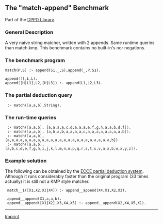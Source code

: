 The "match-append" Benchmark
----------------------------

Part of the [DPPD Library](https://github.com/leuschel/DPPD).

### General Description

A very naive string matcher, written with 2 appends. Same runtime
queries than match.kmp. This benchmark contains no built-in's nor
negations.

### The benchmark program

    match(P,S) :- append(S1,_,S),append(_,P,S1).

    append([],L,L).
    append([H|L1],L2,[H|L3]) :- append(L1,L2,L3).

### The partial deduction query

     :- match([a,a,b],String).

### The run-time queries

     :- match([a,a,b], [a,a,a,a,c,d,a,a,a,e,f,g,h,a,a,b,d,f]).
     :- match([a,a,b], [a,b,a,b,a,a,a,a,c,a,a,a,a,a,a,a,a,b]).
     :- match([a,a,b], [a,a,a,a,a,a,a,a,a,a,a,a,a,a,a,a,a,a,a,a,a,a,a,a,b]).
     :- match([a,a,b], [a,b,c,d,e,f,g,h,i,j,k,l,m,n,o,p,q,r,s,t,u,v,a,a,b,w,x,y,z]).

### Example solution

The following can be obtained by the [ECCE partial deduction
system](/~mal/systems/ecce.html). Although it runs considerably faster
than the original program (33 times actually) it is still not a KMP
style matcher.

     match__1([X1,X2,X3|X4]) :- append__append(X4,X1,X2,X3).

     append__append(X1,a,a,b).
     append__append([X1|X2],X3,X4,X5) :- append__append(X2,X4,X5,X1).

------------------------------------------------------------------------

[Imprint](http://www.stups.uni-duesseldorf.de/w/Imprint)
